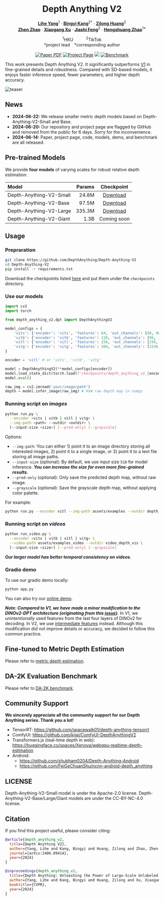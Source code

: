 <div align="center">
<h1>Depth Anything V2</h1>

[**Lihe Yang**](https://liheyoung.github.io/)<sup>1</sup> · [**Bingyi Kang**](https://bingykang.github.io/)<sup>2&dagger;</sup> · [**Zilong Huang**](http://speedinghzl.github.io/)<sup>2</sup>
<br>
[**Zhen Zhao**](http://zhaozhen.me/) · [**Xiaogang Xu**](https://xiaogang00.github.io/) · [**Jiashi Feng**](https://sites.google.com/site/jshfeng/)<sup>2</sup> · [**Hengshuang Zhao**](https://hszhao.github.io/)<sup>1*</sup>

<sup>1</sup>HKU&emsp;&emsp;&emsp;<sup>2</sup>TikTok
<br>
&dagger;project lead&emsp;*corresponding author

<a href="https://arxiv.org/abs/2406.09414"><img src='https://img.shields.io/badge/arXiv-Depth Anything V2-red' alt='Paper PDF'></a>
<a href='https://depth-anything-v2.github.io'><img src='https://img.shields.io/badge/Project_Page-Depth Anything V2-green' alt='Project Page'></a>
<a href='https://huggingface.co/spaces/depth-anything/Depth-Anything-V2'><img src='https://img.shields.io/badge/%F0%9F%A4%97%20Hugging%20Face-Spaces-blue'></a>
<a href='https://huggingface.co/datasets/depth-anything/DA-2K'><img src='https://img.shields.io/badge/Benchmark-DA--2K-yellow' alt='Benchmark'></a>
</div>

This work presents Depth Anything V2. It significantly outperforms [V1](https://github.com/LiheYoung/Depth-Anything) in fine-grained details and robustness. Compared with SD-based models, it enjoys faster inference speed, fewer parameters, and higher depth accuracy.

![teaser](assets/teaser.png)

## News

- **2024-06-22:** We release smaller metric depth models based on Depth-Anything-V2-Small and Base.
- **2024-06-20:** Our repository and project page are flagged by GitHub and removed from the public for 6 days. Sorry for the inconvenience.
- **2024-06-14:** Paper, project page, code, models, demo, and benchmark are all released.


## Pre-trained Models

We provide **four models** of varying scales for robust relative depth estimation:

| Model | Params | Checkpoint |
|:-|-:|:-:|
| Depth-Anything-V2-Small | 24.8M | [Download](https://huggingface.co/depth-anything/Depth-Anything-V2-Small/resolve/main/depth_anything_v2_vits.pth?download=true) |
| Depth-Anything-V2-Base | 97.5M | [Download](https://huggingface.co/depth-anything/Depth-Anything-V2-Base/resolve/main/depth_anything_v2_vitb.pth?download=true) |
| Depth-Anything-V2-Large | 335.3M | [Download](https://huggingface.co/depth-anything/Depth-Anything-V2-Large/resolve/main/depth_anything_v2_vitl.pth?download=true) |
| Depth-Anything-V2-Giant | 1.3B | Coming soon |

## Usage

### Prepraration

```bash
git clone https://github.com/DepthAnything/Depth-Anything-V2
cd Depth-Anything-V2
pip install -r requirements.txt
```

Download the checkpoints listed [here](#pre-trained-models) and put them under the `checkpoints` directory.

### Use our models
```python
import cv2
import torch

from depth_anything_v2.dpt import DepthAnythingV2

model_configs = {
    'vits': {'encoder': 'vits', 'features': 64, 'out_channels': [48, 96, 192, 384]},
    'vitb': {'encoder': 'vitb', 'features': 128, 'out_channels': [96, 192, 384, 768]},
    'vitl': {'encoder': 'vitl', 'features': 256, 'out_channels': [256, 512, 1024, 1024]},
    'vitg': {'encoder': 'vitg', 'features': 384, 'out_channels': [1536, 1536, 1536, 1536]}
}

encoder = 'vitl' # or 'vits', 'vitb', 'vitg'

model = DepthAnythingV2(**model_configs[encoder])
model.load_state_dict(torch.load(f'checkpoints/depth_anything_v2_{encoder}.pth', map_location='cpu'))
model.eval()

raw_img = cv2.imread('your/image/path')
depth = model.infer_image(raw_img) # HxW raw depth map in numpy
```

### Running script on *images*

```bash
python run.py \
  --encoder <vits | vitb | vitl | vitg> \
  --img-path <path> --outdir <outdir> \
  [--input-size <size>] [--pred-only] [--grayscale]
```
Options:
- `--img-path`: You can either 1) point it to an image directory storing all interested images, 2) point it to a single image, or 3) point it to a text file storing all image paths.
- `--input-size` (optional): By default, we use input size `518` for model inference. ***You can increase the size for even more fine-grained results.***
- `--pred-only` (optional): Only save the predicted depth map, without raw image.
- `--grayscale` (optional): Save the grayscale depth map, without applying color palette.

For example:
```bash
python run.py --encoder vitl --img-path assets/examples --outdir depth_vis
```

### Running script on *videos*

```bash
python run_video.py \
  --encoder <vits | vitb | vitl | vitg> \
  --video-path assets/examples_video --outdir video_depth_vis \
  [--input-size <size>] [--pred-only] [--grayscale]
```

***Our larger model has better temporal consistency on videos.***


### Gradio demo

To use our gradio demo locally:

```bash
python app.py
```

You can also try our [online demo](https://huggingface.co/spaces/Depth-Anything/Depth-Anything-V2).

***Note: Compared to V1, we have made a minor modification to the DINOv2-DPT architecture (originating from this [issue](https://github.com/LiheYoung/Depth-Anything/issues/81)).*** In V1, we *unintentionally* used features from the last four layers of DINOv2 for decoding. In V2, we use [intermediate features](https://github.com/DepthAnything/Depth-Anything-V2/blob/2cbc36a8ce2cec41d38ee51153f112e87c8e42d8/depth_anything_v2/dpt.py#L164-L169) instead. Although this modification did not improve details or accuracy, we decided to follow this common practice.



## Fine-tuned to Metric Depth Estimation

Please refer to [metric depth estimation](./metric_depth).


## DA-2K Evaluation Benchmark

Please refer to [DA-2K benchmark](./DA-2K.md).

## Community Support

**We sincerely appreciate all the community support for our Depth Anything series. Thank you a lot!**

- TensorRT: https://github.com/spacewalk01/depth-anything-tensorrt
- ComfyUI: https://github.com/kijai/ComfyUI-DepthAnythingV2
- Transformers.js (real-time depth in web): https://huggingface.co/spaces/Xenova/webgpu-realtime-depth-estimation
- Android:
  - https://github.com/shubham0204/Depth-Anything-Android
  - https://github.com/FeiGeChuanShu/ncnn-android-depth_anything



## LICENSE

Depth-Anything-V2-Small model is under the Apache-2.0 license. Depth-Anything-V2-Base/Large/Giant models are under the CC-BY-NC-4.0 license.


## Citation

If you find this project useful, please consider citing:

```bibtex
@article{depth_anything_v2,
  title={Depth Anything V2},
  author={Yang, Lihe and Kang, Bingyi and Huang, Zilong and Zhao, Zhen and Xu, Xiaogang and Feng, Jiashi and Zhao, Hengshuang},
  journal={arXiv:2406.09414},
  year={2024}
}

@inproceedings{depth_anything_v1,
  title={Depth Anything: Unleashing the Power of Large-Scale Unlabeled Data}, 
  author={Yang, Lihe and Kang, Bingyi and Huang, Zilong and Xu, Xiaogang and Feng, Jiashi and Zhao, Hengshuang},
  booktitle={CVPR},
  year={2024}
}
```
